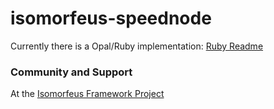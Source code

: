 # isomorfeus-speednode

Currently there is a Opal/Ruby implementation:
[Ruby Readme](https://github.com/isomorfeus/isomorfeus-speednode/tree/master/ruby)

### Community and Support
At the [Isomorfeus Framework Project](http://isomorfeus.com) 